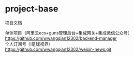 # project-base
项目文档

单体项目（阿里云ecs+guns管理后台+集成网关+集成微信公众号）</br>
https://github.com/wwangqian12302/backend-manager</br>
个人订阅号（i足球视界）</br>
https://github.com/wwangqian12302/weixin-news.git</br>
